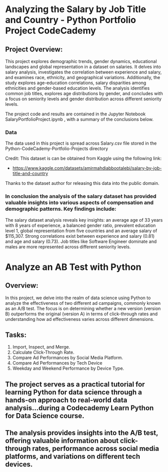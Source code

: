 # Analyzing the Salary by Job Title and Country - Python Portfolio Project CodeCademy
## Project Overview:
This project explores demographic trends, gender dynamics, educational landscapes and global representation in a dataset on salaries. It delves into salary analysis, investigates the correlation between experience and salary, and examines race, ethnicity, and geographical variations. Additionally, the study explores age-education correlations, salary disparities among ethnicities and gender-based education levels. The analysis identifies common job titles, explores age distributions by gender, and concludes with a focus on seniority levels and gender distribution across different seniority levels.

The project code and results are contained in the Jupyter Notebook SalaryPortfolioProject.ipynb , with a summary of the conclusions below.

### Data
The data used in this project is spread across Salary.csv file stored in the Python-CodeCademy-Portfolio-Projects directory

Credit: This dataset is can be obtained from Kaggle using the following link: 

- https://www.kaggle.com/datasets/amirmahdiabbootalebi/salary-by-job-title-and-country

Thanks to the dataset author for releasing this data into the public domain.

### In conclusion the analysis of the salary dataset has provided valuable insights into various aspects of compensation and demographic patterns. Key findings include:
The salary dataset analysis reveals key insights: an average age of 33 years with 8 years of experience, a balanced gender ratio, prevalent education level 1, global representation from five countries and an average salary of $115,307. Strong correlations exist between experience and salary (0.81) and age and salary (0.73). Job titles like Software Engineer dominate and males are more represented across different seniority levels. 


# Analyze an AB Test with Python 

## Overview:
In this project, we delve into the realm of data science using Python to analyze the effectiveness of two different ad campaigns, commonly known as an A/B test. The focus is on determining whether a new version (version B) outperforms the original (version A) in terms of click-through rates and understanding how ad effectiveness varies across different dimensions.
## Tasks:
1. Import, Inspect, and Merge.
2. Calculate Click-Through Rate.
3. Compare Ad Performances by Social Media Platform.
4. Compare Ad Performances by Tech Device
5. Weekday and Weekend Performance by Device Type.
## The project serves as a practical tutorial for learning Python for data science through a hands-on approach to real-world data analysis...during a Codecademy Learn Python for Data Science course.
## The analysis provides insights into the A/B test, offering valuable information about click-through rates, performance across social media platforms, and variations on different tech devices.
